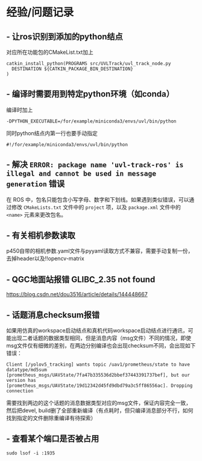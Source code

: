 # 经验/问题记录
## - 让ros识别到添加的python结点
对应所在功能包的CMakeList.txt加上
```
catkin_install_python(PROGRAMS src/UVLTrack/uvl_track_node.py
  DESTINATION ${CATKIN_PACKAGE_BIN_DESTINATION}
)
```
## - 编译时需要用到特定python环境（如conda）

编译时加上
```
-DPYTHON_EXECUTABLE=/for/example/miniconda3/envs/uvl/bin/python
```
同时python结点内第一行也要手动指定
```
#!/for/example/miniconda3/envs/uvl/bin/python
```

## - 解决 `ERROR: package name 'uvl-track-ros' is illegal and cannot be used in message generation` 错误

在 ROS 中，包名只能包含小写字母、数字和下划线。如果遇到类似错误，可以通过修改 `CMakeLists.txt` 文件中的 `project` 项，以及 `package.xml` 文件中的 `<name>` 元素来更改包名。

## - 有关相机参数读取
p450自带的相机参数.yaml文件与pyyaml读取方式不兼容，需要手动复制一份，去掉header以及!!opencv-matrix

## - QGC地面站报错 GLIBC_2.35 not found
https://blog.csdn.net/dou3516/article/details/144448667


## - 话题消息checksum报错
如果用仿真的workspace启动结点和真机代码workspace启动结点进行通讯，可能出现二者话题的数据类型相同，但是消息内容（msg文件）不同的情况，即使msg文件仅有细微的差别，在两边分别编译也会出现checksum不同，会出现如下错误：
```
Client [/yolov5_tracking] wants topic /uav1/prometheus/state to have datatype/md5sum [prometheus_msgs/UAVState/7fa47b335536d2bbef37443391737bef], but our version has [prometheus_msgs/UAVState/19d12342d45fd9dbd79a3c5ff86556ac]. Dropping connection
```
需要找到两边的这个话题的消息数据类型对应的msg文件，保证内容完全一致，然后把devel, build删了全部重新编译（有点耗时，但只编译消息部分不行，如何找到指定的文件删除重编译有待探索）

## - 查看某个端口是否被占用
```
sudo lsof -i :1935
```
